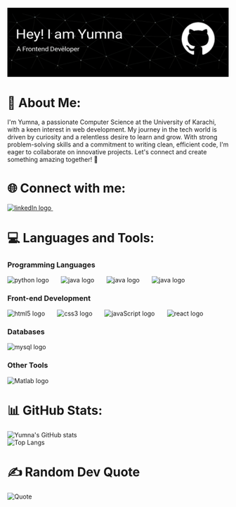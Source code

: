 ![Profile Image](https://raw.githubusercontent.com/Yumna0019/Yumna0019/main/Me.png)

# 💫 About Me:
I'm Yumna, a passionate Computer Science  at the University of Karachi, with a keen interest in web development. My journey in the tech world is driven by curiosity and a relentless desire to learn and grow. With strong problem-solving skills and a commitment to writing clean, efficient code, I'm eager to collaborate on innovative projects. Let's connect and create something amazing together! 🤝

# 🌐 Connect with me:
[<img src="https://cdn.jsdelivr.net/gh/devicons/devicon@latest/icons/linkedin/linkedin-original.svg"  height="30" alt="linkedIn logo"  />
  <img width="12" />](https://www.linkedin.com/in/yumna-mubeen-b0893a237)


# 💻 Languages and Tools:

### Programming Languages
<div align="left">
  <img src="https://cdn.jsdelivr.net/gh/devicons/devicon@latest/icons/python/python-original-wordmark.svg"  height="45" alt="python logo"  />
    <img width="20" />
  <img src="https://cdn.jsdelivr.net/gh/devicons/devicon@latest/icons/java/java-original-wordmark.svg"  height="45" alt="java logo"  />
    <img width="20" />
  <img src="https://cdn.jsdelivr.net/gh/devicons/devicon@latest/icons/c/c-original.svg"  height="45" alt="java logo"  />
    <img width="20"/>
  <img src="https://cdn.jsdelivr.net/gh/devicons/devicon@latest/icons/cplusplus/cplusplus-original.svg"   height="45" alt="java logo"  />
    <img width="20"/>    
</div>
          

### Front-end Development
<div align="left">
  <img src="https://cdn.jsdelivr.net/gh/devicons/devicon@latest/icons/html5/html5-original-wordmark.svg" 
   height="45" alt="html5 logo"  />
    <img width="20"/> 
  <img src="https://cdn.jsdelivr.net/gh/devicons/devicon@latest/icons/css3/css3-original-wordmark.svg" 
    height="45" alt="css3 logo"  />
    <img width="20"/> 
  <img src="https://cdn.jsdelivr.net/gh/devicons/devicon@latest/icons/javascript/javascript-original.svg"  height="45" alt="javaScript logo"  />
    <img width="20"/> 
  <img src="https://cdn.jsdelivr.net/gh/devicons/devicon@latest/icons/react/react-original-wordmark.svg"  height="45" alt="react logo"  />
    <img width="20"/>
</div>

<!-- ### Back-end Development
![Node.js](https://img.shields.io/badge/Node.js-339933?style=flat-square&logo=nodedotjs&logoColor=white)
![Express.js](https://img.shields.io/badge/Express.js-000000?style=flat-square&logo=express&logoColor=white) -->

### Databases
<div align="left">
  <img src="https://cdn.jsdelivr.net/gh/devicons/devicon@latest/icons/mysql/mysql-original-wordmark.svg"  height="45" alt="mysql logo"  />
    <img width="20" />
</div>          


### Other Tools
<div align="left">
  <img src="https://cdn.jsdelivr.net/gh/devicons/devicon@latest/icons/matlab/matlab-original.svg"  height="45" alt="Matlab logo"  />
    <img width="20"/>
          
</div>

# 📊 GitHub Stats:
![Yumna's GitHub stats](https://github-readme-stats.vercel.app/api?username=Yumna0019&show_icons=true&theme=radical)
<br>
![Top Langs](https://github-readme-stats.vercel.app/api/top-langs/?username=Yumna0019&layout=compact&theme=radical)


# ✍️ Random Dev Quote
![Quote](https://quotes-github-readme.vercel.app/api?type=horizontal&theme=radical)



